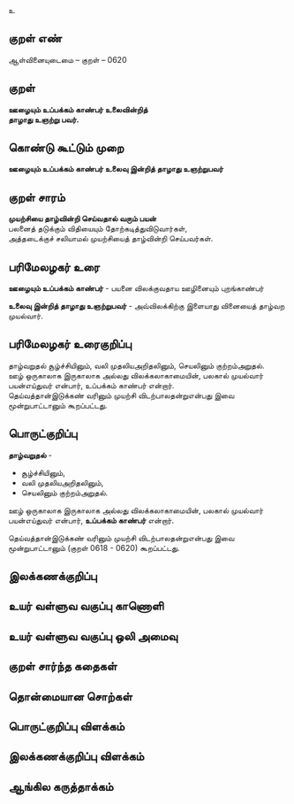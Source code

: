 உ

## குறள் எண் 

ஆள்வினையுடைமை   – குறள் – 0620  

## குறள் 

**ஊழையும் உப்பக்கம் காண்பர் உலைவின்றித்  
தாழாது உஞற்று பவர்.**  

## கொண்டு கூட்டும் முறை

**ஊழையும் உப்பக்கம் காண்பர் உலைவு இன்றித் தாழாது உஞற்றுபவர்** 

## குறள் சாரம் 

**முயற்சியை தாழ்வின்றி செய்வதால் வரும் பயன்**  
பலனைத் தடுக்கும் விதியையும் தோற்கடித்துவிடுவார்கள்,  
அத்தடைக்குச் சலியாமல் முயற்சியைத் தாழ்வின்றி செய்பவர்கள்.  

## பரிமேலழகர் உரை

**ஊழையும் உப்பக்கம் காண்பர்** - பயனை விலக்குவதாய ஊழினையும் புறங்காண்பர்  

**உலைவு இன்றித் தாழாது உஞற்றுபவர்** - அவ்விலக்கிற்கு இளையாது வினையைத் தாழ்வற முயல்வார்.   

## பரிமேலழகர் உரைகுறிப்பு   

தாழ்வறுதல் சூழ்ச்சியினும், வலி முதலியஅறிதலினும், செயலினும் குற்றம்அறுதல்.  
ஊழ் ஒருகாலாக இருகாலாக அல்லது விலக்கலாகாமையின், பலகால் முயல்வார் பயன்எய்துவர் என்பார், உப்பக்கம் காண்பர் என்றார்.  
தெய்வத்தான்இடுக்கண் வரினும் முயற்சி விடற்பாலதன்றுஎன்பது இவை மூன்றுபாட்டானும் கூறப்பட்டது.  

## பொருட்குறிப்பு 

**தாழ்வறுதல்** -   
* சூழ்ச்சியினும்,  
* வலி முதலியஅறிதலினும்,  
* செயலினும் குற்றம்அறுதல்.  

ஊழ் ஒருகாலாக இருகாலாக அல்லது விலக்கலாகாமையின், பலகால் முயல்வார் பயன்எய்துவர் என்பார், **உப்பக்கம் காண்பர்** என்றார்.  

தெய்வத்தான்இடுக்கண் வரினும் முயற்சி விடற்பாலதன்றுஎன்பது இவை மூன்றுபாட்டானும் (குறள் 0618 - 0620) கூறப்பட்டது.   

## இலக்கணக்குறிப்பு  


## உயர் வள்ளுவ வகுப்பு காணொளி


## உயர் வள்ளுவ வகுப்பு ஒலி அமைவு 

 
## குறள் சார்ந்த கதைகள் 


## தொன்மையான சொற்கள்


## பொருட்குறிப்பு விளக்கம்


## இலக்கணக்குறிப்பு விளக்கம்


## ஆங்கில கருத்தாக்கம் 


